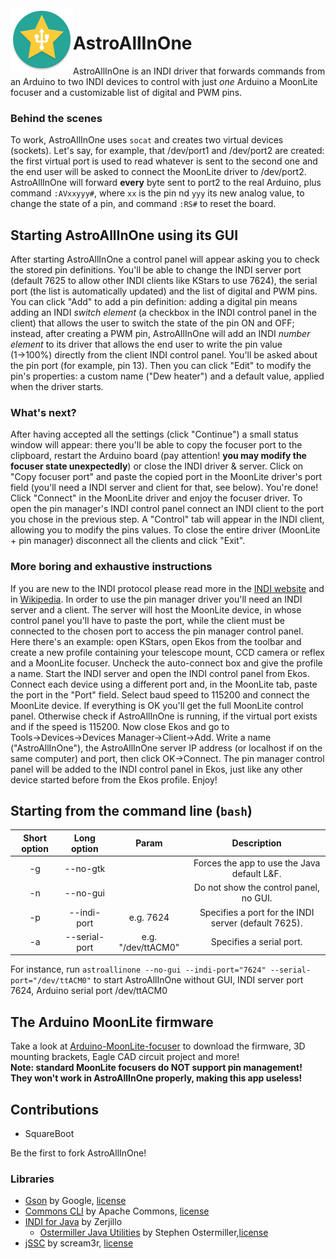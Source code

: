 <img align="left" width="100" height="100" src="logo.png">

# AstroAllInOne
AstroAllInOne is an INDI driver that forwards commands from an 
Arduino to two INDI devices to control with just _one_ Arduino a 
MoonLite focuser and a customizable list of digital and PWM pins.

### Behind the scenes
To work, AstroAllInOne uses `socat` and creates two virtual devices (sockets).
Let's say, for example, that /dev/port1 and /dev/port2 are created:
the first virtual port is used to read whatever is sent to the second one
and the end user will be asked to connect the MoonLite driver to /dev/port2.
AstroAllInOne will forward **every** byte sent to port2 to the real Arduino,
plus command `:AVxxyyy#`, where `xx` is the pin nd `yyy` its new analog value,
to change the state of a pin, and command `:RS#` to reset the board.

## Starting AstroAllInOne using its GUI
After starting AstroAllInOne a control panel will appear asking you to check
the stored pin definitions. You'll be able to change the INDI server port
(default 7625 to allow other INDI clients like KStars to use 7624),
the serial port (the list is automatically updated) and
the list of digital and PWM pins. You can click "Add" to add a pin definition:
adding a digital pin means adding an INDI _switch element_
(a checkbox in the INDI control panel in the client)
that allows the user to switch the state of the pin ON and OFF;
instead, after creating a PWM pin, AstroAllInOne will add an INDI _number element_
to its driver that allows the end user to write the pin value (1→100%)
directly from the client INDI control panel.
You'll be asked about the pin port (for example, pin 13). Then you can
click "Edit" to modify the pin's properties: a custom name ("Dew heater")
and a default value, applied when the driver starts.

### What's next?
After having accepted all the settings (click "Continue") a small status window
will appear: there you'll be able to copy the focuser port to the clipboard,
restart the Arduino board (pay attention! **you may modify the focuser state
unexpectedly**) or close the INDI driver & server. Click on "Copy focuser port"
and paste the copied port in the MoonLite driver's port field (you'll
need a INDI server and client for that, see below). You're done! Click "Connect"
in the MoonLite driver and enjoy the focuser driver. To open the pin manager's
INDI control panel connect an INDI client to the port you chose in the previous
step. A "Control" tab will appear in the INDI client, allowing you to modify the pins
values. To close the entire driver (MoonLite + pin manager) disconnect all the
clients and click "Exit".

### More boring and exhaustive instructions
If you are new to the INDI protocol please read more in the
<a href="http://indilib.org/about/discover-indi.html">INDI website</a> and in
<a href="https://en.wikipedia.org/wiki/Instrument_Neutral_Distributed_Interface">Wikipedia</a>.
In order to use the pin manager driver you'll need an INDI server and a client.
The server will host the MoonLite device, in whose control panel you'll have
to paste the port, while the client must be connected to the chosen port
to access the pin manager control panel. Here there's an example:
open KStars, open Ekos from the toolbar and create a new profile containing
your telescope mount, CCD camera or reflex and a MoonLite focuser. Uncheck
the auto-connect box and give the profile a name. Start the INDI server
and open the INDI control panel from Ekos. Connect each device using a different port
and, in the MoonLite tab, paste the port in the "Port" field. Select baud speed to
115200 and connect the MoonLite device. If everything is OK you'll get
the full MoonLite control panel. Otherwise check if AstroAllInOne is running,
if the virtual port exists and if the speed is 115200. Now close Ekos
and go to Tools→Devices→Devices Manager→Client→Add. Write a name ("AstroAllInOne"),
the AstroAllInOne server IP address (or localhost if on the same computer) and port,
then click OK→Connect. The pin manager control panel will be added to the
INDI control panel in Ekos, just like any other device started before from the
Ekos profile. Enjoy!

## Starting from the command line (`bash`)

| Short option |  Long option  |               Param              |                          Description                          |
|:------------:|:-------------:|:--------------------------------:|:-------------------------------------------------------------:|
|      -g      |    --no-gtk   |                                  |          Forces the app to use the Java default L&F.          |
|      -n      |    --no-gui   |                                  |             Do not show the control panel, no GUI.            |
|      -p      |  --indi-port  |             e.g. 7624            |      Specifies a port for the INDI server (default 7625).     |
|      -a      | --serial-port |        e.g. "/dev/ttACM0"        |                    Specifies a serial port.                   |

For instance, run `astroallinone --no-gui --indi-port="7624" --serial-port="/dev/ttACM0"`
to start AstroAllInOne without GUI, INDI server port 7624, Arduino serial port /dev/ttACM0

## The Arduino MoonLite firmware
Take a look at
<a href="https://github.com/SquareBoot/Arduino-MoonLite-focuser">Arduino-MoonLite-focuser</a>
to download the firmware, 3D mounting brackets, Eagle CAD circuit project and more!
<br>**Note: standard MoonLite focusers do NOT support pin management! They won't work in AstroAllInOne properly, making this app useless!**

## Contributions
- SquareBoot

Be the first to fork AstroAllInOne!

### Libraries
- <a href="https://github.com/google/gson">Gson</a> by Google, <a href="https://github.com/google/gson/blob/master/LICENSE">license</a>
- <a href="https://commons.apache.org/proper/commons-cli/">Commons CLI</a> by Apache Commons, <a href="http://www.apache.org/licenses/">license</a>
- <a href="http://indiforjava.sourceforge.net/stage/">INDI for Java</a> by Zerjillo
    - <a href="https://ostermiller.org/utils/">Ostermiller Java Utilities</a> by Stephen Ostermiller,<a href="https://ostermiller.org/utils/license.html">license</a>
- <a href="https://github.com/scream3r/java-simple-serial-connector">jSSC</a> by scream3r, <a href="http://www.gnu.org/licenses/lgpl.html">license</a>